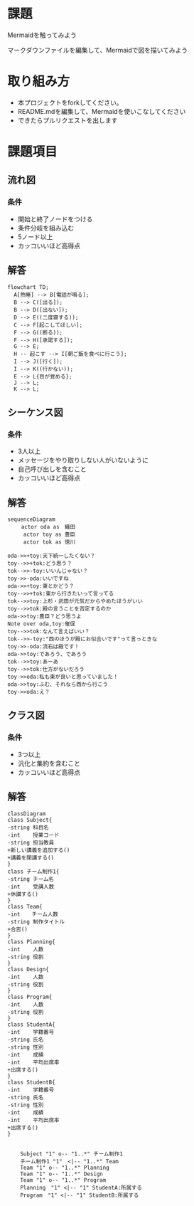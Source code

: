 # 課題
Mermaidを触ってみよう

マークダウンファイルを編集して、Mermaidで図を描いてみよう

# 取り組み方
* 本プロジェクトをforkしてください。
* README.mdを編集して、Mermaidを使いこなしてください
* できたらプルリクエストを出します

# 課題項目
## 流れ図
### 条件
- 開始と終了ノードをつける
- 条件分岐を組み込む
- 5ノード以上
- カッコいいほど高得点

## 解答
```mermaid
flowchart TD;
  A[熟睡] --> B[電話が鳴る];
  B --> C([出る]);
  B --> D([出ない]);
  D --> E((二度寝する));
  C --> F[起こしてほしい];
  F --> G((断る));
  F --> H([承諾する]);
  G --> E;
  H -- 起こす --> I[朝ご飯を食べに行こう];
  I --> J([行く]);
  I --> K((行かない));
  E --> L{目が覚める};
  J --> L;
  K --> L;
```

## シーケンス図
### 条件
- 3人以上
- メッセージをやり取りしない人がいないように
- 自己呼び出しを含むこと
- カッコいいほど高得点

## 解答
```mermaid
sequenceDiagram
　　 actor oda as　織田
     actor toy as 豊臣
     actor tok as 徳川
     
oda->>+toy:天下統一したくない？
toy-->>+tok:どう思う？
tok-->>-toy:いいんじゃない？
toy->>-oda:いいですね
oda->>+toy:東とかどう？
toy-->>+tok:東から行きたいって言ってる
tok-->>toy:上杉・武田が元気だからやめたほうがいい
toy-->>tok:殿の言うことを否定するのか
oda->>toy:豊臣？どう思うよ
Note over oda,toy:催促
toy-->>tok:なんて言えばいい？
tok-->>-toy:"西のほうが殿にお似合いです"って言っときな
toy->>-oda:流石は殿です！
oda->>toy:であろう、であろう
tok-->>toy:あーあ
toy-->>tok:仕方がないだろう
toy->>oda:私も東が良いと思っていました！
oda->>toy:ふむ、それなら西から行こう
toy->>oda:え？
```

## クラス図

### 条件
- 3つ以上
- 汎化と集約を含むこと
- カッコいいほど高得点

## 解答
```mermaid
classDiagram
class Subject{
-string 科目名
-int    授業コード
-string 担当教員
+新しい講義を追加する()
+講義を閉講する()
}
class チーム制作1{
-string チーム名 
-int    受講人数
+休講する()
}
class Team{
-int　  チーム人数
-string 制作タイトル
+合否()
}
class Planning{
-int    人数
-string 役割
}
class Design{
-int    人数
-string 役割
}
class Program{
-int    人数
-string 役割
}
class StudentA{
-int    学籍番号
-string 氏名
-string 性別
-int    成績
-int    平均出席率
+出席する()
}
class StudentB{
-int    学籍番号
-string 氏名
-string 性別
-int    成績
-int    平均出席率
+出席する()
}


    Subject "1" o-- "1..*" チーム制作1
    チーム制作1 "1"　<|-- "1..*" Team
    Team "1" o-- "1..*" Planning 
    Team "1" o-- "1..*" Design
    Team "1" o-- "1..*" Program
    Planning　"1" <|-- "1" StudentA:所属する
    Program　"1" <|-- "1" StudentB:所属する
```
